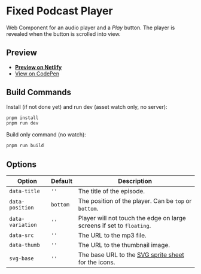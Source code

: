 # Fixed Podcast Player

Web Component for an audio player and a <em>Play</em> button. The player is revealed when the button is scrolled into view.

## Preview
- **[Preview on Netlify](https://fixed-podcast-player.netlify.app/)**
- [View on CodePen](https://codepen.io/nonsalant/pen/pvoyRmZ)

## Build Commands

Install (if not done yet) and run dev (asset watch only, no server):
```bash
pnpm install
pnpm run dev
```

Build only command (no watch):
```bash
pnpm run build
```

## Options
| Option | Default | Description |
| --- | --- | --- |
| `data-title` | `''` | The title of the episode. |
| `data-position` | `bottom` | The position of the player. Can be `top` or `bottom`. |
| `data-variation` | `''` | Player will not touch the edge on large screens if set to `floating`. |
| `data-src` | `''` | The URL to the mp3 file. |
| `data-thumb` | `''` | The URL to the thumbnail image. |
| `svg-base` | `''` | The base URL to the <a href="https://ryantrimble.com/blog/what-the-heck-is-an-svg-sprite-sheet.html" target="_blank">SVG sprite sheet</a> for the icons. |